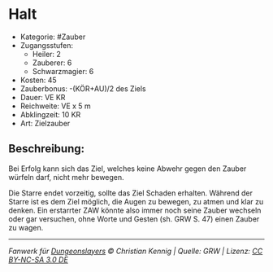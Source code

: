 # Halt

- Kategorie: #Zauber
- Zugangsstufen:
  - Heiler: 2
  - Zauberer: 6
  - Schwarzmagier: 6
- Kosten: 45
- Zauberbonus: -(KÖR+AU)/2 des Ziels
- Dauer: VE KR
- Reichweite: VE x 5 m
- Abklingzeit: 10 KR
- Art: Zielzauber

## Beschreibung:

Bei Erfolg kann sich das Ziel, welches keine Abwehr gegen den Zauber würfeln darf, nicht mehr bewegen.

Die Starre endet vorzeitig, sollte das Ziel Schaden erhalten. Während der Starre ist es dem Ziel möglich, die Augen zu bewegen, zu atmen und klar zu denken. Ein erstarrter ZAW könnte also immer noch seine Zauber wechseln oder gar versuchen, ohne Worte und Gesten (sh. GRW S. 47) einen Zauber zu wagen.

---

_Fanwerk für [Dungeonslayers](https://www.dungeonslayers.net/) © Christian Kennig | Quelle: GRW | Lizenz: [CC BY-NC-SA 3.0 DE](https://creativecommons.org/licenses/by-nc-sa/3.0/de/)_
